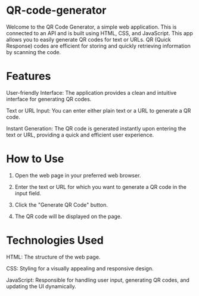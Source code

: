 # QR-code-generator
Welcome to the QR Code Generator, a simple web application. This is connected to an API and is built using HTML, CSS, and JavaScript. This app allows you to easily generate QR codes for text or URLs. QR (Quick Response) codes are efficient for storing and quickly retrieving information by scanning the code.

# Features
User-friendly Interface: The application provides a clean and intuitive interface for generating QR codes.

Text or URL Input: You can enter either plain text or a URL to generate a QR code.

Instant Generation: The QR code is generated instantly upon entering the text or URL, providing a quick and efficient user experience.

# How to Use
1. Open the web page in your preferred web browser.

2. Enter the text or URL for which you want to generate a QR code in the input field.

3. Click the "Generate QR Code" button.

4. The QR code will be displayed on the page.

# Technologies Used

HTML: The structure of the web page.

CSS: Styling for a visually appealing and responsive design.

JavaScript: Responsible for handling user input, generating QR codes, and updating the UI dynamically.